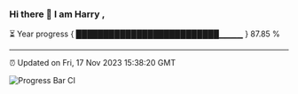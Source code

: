 ### Hi there 👋 I am Harry , 

⏳ Year progress { ██████████████████████████▁▁▁▁ } 87.85 %

---

⏰ Updated on Fri, 17 Nov 2023 15:38:20 GMT

![Progress Bar CI](https://github.com/duykhang68/duykhang68/workflows/Progress%20Bar%20CI/badge.svg)
